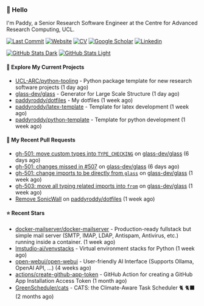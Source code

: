 ### 👋 Hello

I'm Paddy, a Senior Research Software Engineer at the Centre for Advanced
Research Computing, UCL.

[![Last Commit](https://img.shields.io/github/last-commit/paddyroddy/paddyroddy/main?label=updated)](https://github.com/paddyroddy)
[![Website](https://img.shields.io/badge/GitHub%20Pages-222?logo=githubpages&logoColor=fff&style=for-the-badge&style=flat)](https://paddyroddy.github.io)
[![CV](https://img.shields.io/badge/CV-PDF-pink.svg)](https://paddyroddy.github.io/cv)
[![Google Scholar](https://img.shields.io/badge/Google%20Scholar-4285F4?logo=googlescholar&logoColor=fff&style=for-the-badge&style=flat)](https://scholar.google.com/citations?user=OFigHUwAAAAJ)
[![Linkedin](https://img.shields.io/badge/LinkedIn-0A66C2?logo=linkedin&logoColor=fff&style=for-the-badge&style=flat)](https://www.linkedin.com/in/patrickjamesroddy)

[![GitHub Stats Dark](https://github-readme-stats-paddyroddy.vercel.app/api?username=paddyroddy&disable_animations=true&hide_border=true&hide_title=true&include_all_commits=true&rank_icon=github&show=prs_merged,reviews&show_icons=true&theme=tokyonight)](https://github.com/paddyroddy/paddyroddy#gh-dark-mode-only)
[![GitHub Stats Light](https://github-readme-stats-paddyroddy.vercel.app/api?username=paddyroddy&disable_animations=true&hide_border=true&hide_title=true&include_all_commits=true&rank_icon=github&show=prs_merged,reviews&show_icons=true&theme=default)](https://github.com/paddyroddy/paddyroddy#gh-light-mode-only)

#### 👷 Explore My Current Projects

- [UCL-ARC/python-tooling](https://github.com/UCL-ARC/python-tooling) - Python package template for new research software projects
  (1 day ago)
- [glass-dev/glass](https://github.com/glass-dev/glass) - Generator for Large Scale Structure
  (1 day ago)
- [paddyroddy/dotfiles](https://github.com/paddyroddy/dotfiles) - My dotfiles
  (1 week ago)
- [paddyroddy/latex-template](https://github.com/paddyroddy/latex-template) - Template for latex development
  (1 week ago)
- [paddyroddy/python-template](https://github.com/paddyroddy/python-template) - Template for python development
  (1 week ago)

#### 🔨 My Recent Pull Requests

- [gh-501: move custom types into `TYPE_CHECKING`](https://github.com/glass-dev/glass/pull/520) on [glass-dev/glass](https://github.com/glass-dev/glass)
  (6 days ago)
- [gh-501: changes missed in #507](https://github.com/glass-dev/glass/pull/517) on [glass-dev/glass](https://github.com/glass-dev/glass)
  (6 days ago)
- [gh-501: change imports to be directly from `glass`](https://github.com/glass-dev/glass/pull/512) on [glass-dev/glass](https://github.com/glass-dev/glass)
  (1 week ago)
- [gh-503: move all typing related imports into `from`](https://github.com/glass-dev/glass/pull/507) on [glass-dev/glass](https://github.com/glass-dev/glass)
  (1 week ago)
- [Remove SonicWall](https://github.com/paddyroddy/dotfiles/pull/39) on [paddyroddy/dotfiles](https://github.com/paddyroddy/dotfiles)
  (1 week ago)

#### ⭐ Recent Stars

- [docker-mailserver/docker-mailserver](https://github.com/docker-mailserver/docker-mailserver) - Production-ready fullstack but simple mail server (SMTP, IMAP, LDAP, Antispam, Antivirus, etc.) running inside a container.
  (1 week ago)
- [lmstudio-ai/venvstacks](https://github.com/lmstudio-ai/venvstacks) - Virtual environment stacks for Python
  (1 week ago)
- [open-webui/open-webui](https://github.com/open-webui/open-webui) - User-friendly AI Interface (Supports Ollama, OpenAI API, ...)
  (4 weeks ago)
- [actions/create-github-app-token](https://github.com/actions/create-github-app-token) - GitHub Action for creating a GitHub App Installation Access Token
  (1 month ago)
- [GreenScheduler/cats](https://github.com/GreenScheduler/cats) - CATS: the Climate-Aware Task Scheduler 🐈 🐈‍⬛
  (2 months ago)
